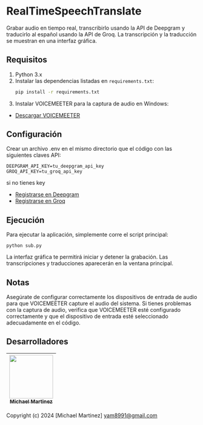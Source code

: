 # RealTimeSpeechTranslate
Grabar audio en tiempo real, transcribirlo usando la API de Deepgram y traducirlo al español usando la API de Groq. La transcripción y la traducción se muestran en una interfaz gráfica.

## Requisitos

1. Python 3.x
2. Instalar las dependencias listadas en `requirements.txt`:
   ```bash
   pip install -r requirements.txt
   ```
3. Instalar VOICEMEETER para la captura de audio en Windows:
- [Descargar VOICEMEETER](https://vb-audio.com/Voicemeeter/)

## Configuración
Crear un archivo .env en el mismo directorio que el código con las siguientes claves API:
```
DEEPGRAM_API_KEY=tu_deepgram_api_key
GROQ_API_KEY=tu_groq_api_key

```
si no tienes key
- [Registrarse en Deepgram](https://console.deepgram.com/signup)
- [Registrarse en Groq](https://platform.groq.com/signup)

## Ejecución
Para ejecutar la aplicación, simplemente corre el script principal:

```
python sub.py
```
La interfaz gráfica te permitirá iniciar y detener la grabación. Las transcripciones y traducciones aparecerán en la ventana principal.

## Notas
Asegúrate de configurar correctamente los dispositivos de entrada de audio para que VOICEMEETER capture el audio del sistema.
Si tienes problemas con la captura de audio, verifica que VOICEMEETER esté configurado correctamente y que el dispositivo de entrada esté seleccionado adecuadamente en el código.


## Desarrolladores

| [<img src="https://avatars.githubusercontent.com/u/163685041?v=4" width=115><br><sub>Michael Martinez</sub>](https://github.com/bkmay1417) |
| :---: |

Copyright (c) 2024 [Michael Martinez] yam8991@gmail.com
